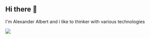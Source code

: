 ## Hi there 👋

I'm Alexander Albert and i like to thinker with various technologies

![](https://media.giphy.com/media/HvxL6WWKpjRyD3z3QH/giphy.gif)
